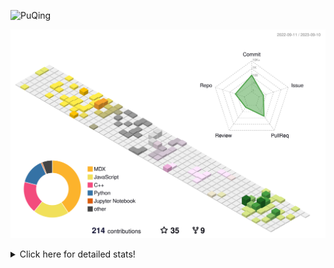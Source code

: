 ![PuQing](https://user-images.githubusercontent.com/27223114/171565019-9a56fae6-b08b-421f-99db-7e830da42371.png)

![](./profile-3d-contrib/profile-season-animate.svg)

<details>
<summary>Click here for detailed stats!</summary>

<!--START_SECTION:waka-->
![Lines of code](https://img.shields.io/badge/From%20Hello%20World%20I%27ve%20Written-784.7%20thousand%20lines%20of%20code-blue)

**🐱 My GitHub Data** 

> 📦 255.7 kB Used in GitHub's Storage 
 > 
> 🏆 163 Contributions in the Year 2023
 > 
> 🚫 Not Opted to Hire
 > 
> 📜 31 Public Repositories 
 > 
> 🔑 27 Private Repositories 
 > 
**I'm an Early 🐤** 

```text
🌞 Morning                377 commits         ███░░░░░░░░░░░░░░░░░░░░░░   13.61 % 
🌆 Daytime                1354 commits        ████████████░░░░░░░░░░░░░   48.86 % 
🌃 Evening                259 commits         ██░░░░░░░░░░░░░░░░░░░░░░░   09.35 % 
🌙 Night                  781 commits         ███████░░░░░░░░░░░░░░░░░░   28.18 % 
```


📊 **This Week I Spent My Time On** 

```text
💬 Programming Languages: 
Markdown                 4 hrs 17 mins       ████████████████████████░   96.13 % 
Python                   9 mins              █░░░░░░░░░░░░░░░░░░░░░░░░   03.68 % 
XML                      0 secs              ░░░░░░░░░░░░░░░░░░░░░░░░░   00.13 % 
TSQL                     0 secs              ░░░░░░░░░░░░░░░░░░░░░░░░░   00.05 % 
ActionScript 3           0 secs              ░░░░░░░░░░░░░░░░░░░░░░░░░   00.01 % 

🔥 Editors: 
Obsidian                 4 hrs 17 mins       ████████████████████████░   96.13 % 
VS Code                  10 mins             █░░░░░░░░░░░░░░░░░░░░░░░░   03.87 % 

💻 Operating System: 
Windows                  4 hrs 28 mins       █████████████████████████   100.00 % 
```


<!--END_SECTION:waka-->
</details>

